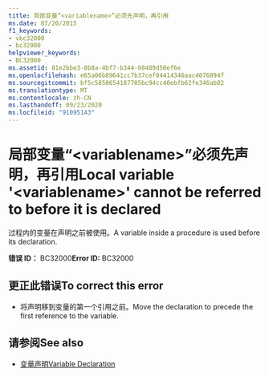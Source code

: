 ```yaml
---
title: 局部变量“<variablename>”必须先声明，再引用
ms.date: 07/20/2015
f1_keywords:
- vbc32000
- bc32000
helpviewer_keywords:
- BC32000
ms.assetid: 81e2bbe3-8b8a-4bf7-b344-08489d50ef6e
ms.openlocfilehash: e65a06b89641cc7b37cef04414346aac4076094f
ms.sourcegitcommit: bf5c5850654187705bc94cc40ebfb62fe346ab02
ms.translationtype: MT
ms.contentlocale: zh-CN
ms.lasthandoff: 09/23/2020
ms.locfileid: "91095143"
---
```

# <a name="local-variable-variablename-cannot-be-referred-to-before-it-is-declared"></a><span data-ttu-id="d0bd9-102">局部变量“\<variablename>”必须先声明，再引用</span><span class="sxs-lookup"><span data-stu-id="d0bd9-102">Local variable '\<variablename>' cannot be referred to before it is declared</span></span>

<span data-ttu-id="d0bd9-103">过程内的变量在声明之前被使用。</span><span class="sxs-lookup"><span data-stu-id="d0bd9-103">A variable inside a procedure is used before its declaration.</span></span>  
  
 <span data-ttu-id="d0bd9-104">**错误 ID：** BC32000</span><span class="sxs-lookup"><span data-stu-id="d0bd9-104">**Error ID:** BC32000</span></span>  
  
## <a name="to-correct-this-error"></a><span data-ttu-id="d0bd9-105">更正此错误</span><span class="sxs-lookup"><span data-stu-id="d0bd9-105">To correct this error</span></span>  
  
- <span data-ttu-id="d0bd9-106">将声明移到变量的第一个引用之前。</span><span class="sxs-lookup"><span data-stu-id="d0bd9-106">Move the declaration to precede the first reference to the variable.</span></span>  
  
## <a name="see-also"></a><span data-ttu-id="d0bd9-107">请参阅</span><span class="sxs-lookup"><span data-stu-id="d0bd9-107">See also</span></span>

- [<span data-ttu-id="d0bd9-108">变量声明</span><span class="sxs-lookup"><span data-stu-id="d0bd9-108">Variable Declaration</span></span>](../programming-guide/language-features/variables/variable-declaration.md)

